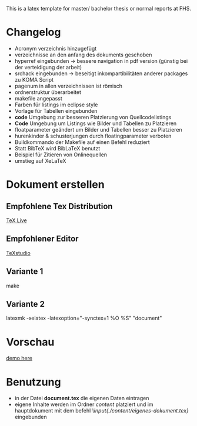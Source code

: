 This is a latex template for master/ bachelor thesis or normal reports at FHS.

# Changelog

* Acronym verzeichnis hinzugefügt
* verzeichnisse an den anfang des dokuments geschoben
* hyperref eingebunden -> bessere navigation in pdf version (günstig bei der verteidigung der arbeit)
* srchack eingebunden -> beseitigt inkompartibilitäten anderer packages zu KOMA Script
* pagenum in allen verzeichnissen ist römisch
* ordnerstruktur überarbeitet
* makefile angepasst
* Farben für listings im eclipse style
* Vorlage für Tabellen eingebunden
* **code** Umgebung zur besseren Platzierung von Quellcodelistings
* **Code** Umgebung um Listings wie Bilder und Tabellen zu Platzieren
* floatparameter geändert um Bilder und Tabellen besser zu Platzieren
* hurenkinder & schusterjungen durch floatingparameter verboten
* Buildkommando der Makefile auf einen Befehl reduziert
* Statt BibTeX wird BibLaTeX benutzt
* Beispiel für Zitieren von Onlinequellen
* umstieg auf XeLaTeX

# Dokument erstellen
## Empfohlene Tex Distribution
[TeX Live]

## Empfohlener Editor
[TeXstudio]

## Variante 1
make

## Variante 2
latexmk -xelatex -latexoption="-synctex=1 %O %S" "document"

# Vorschau
[demo here]

# Benutzung
* in der Datei **document.tex** die eigenen Daten eintragen
* eigene Inhalte werden im Ordner *content* platziert und im hauptdokument mit dem befehl *\input{./content/eigenes-dokument.tex}* eingebunden

[demo here]:https://github.com/P1tt187/LaTeX-Template-Thesis/releases/latest
[TeX Live]: https://www.tug.org/texlive/
[TeXstudio]: http://texstudio.sourceforge.net/
